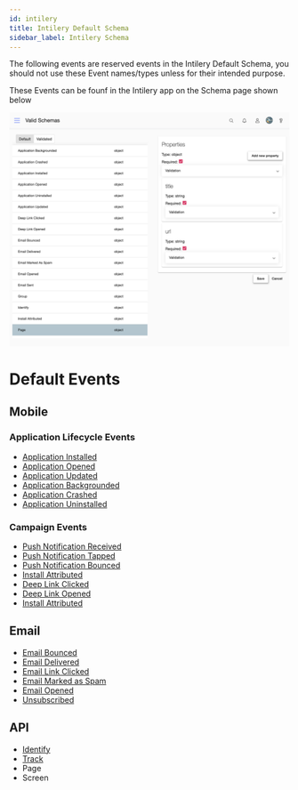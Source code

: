 ```yaml
---
id: intilery
title: Intilery Default Schema
sidebar_label: Intilery Schema
---
```


The following events are reserved events in the Intilery Default Schema, you should not use these Event names/types unless for their intended purpose.

These Events can be founf in the Intilery app on the Schema page shown below

![Schema](/img/schema-default.png)

# Default Events

## Mobile

### Application Lifecycle Events

- [Application Installed](./mobile#application-installed)
- [Application Opened](./mobile#application-opened)
- [Application Updated](./mobile#application-updated)
- [Application Backgrounded](./mobile#application-backgrounded)
- [Application Crashed](./mobile#application-crashed)
- [Application Uninstalled](./mobile#application-uninstalled)

### Campaign Events

- [Push Notification Received](./mobile#push-notification-received)
- [Push Notification Tapped](./mobile#push-notification-tapped)
- [Push Notification Bounced](./mobile#push-notification-bounced)
- [Install Attributed](./mobile#install-attributed)
- [Deep Link Clicked](./mobile#deep-link-clicked)
- [Deep Link Opened](./mobile#deep-link-opened)
- [Install Attributed](./mobile#install-attributed)

## Email

- [Email Bounced](./email#email-bounced)
- [Email Delivered](./email#email-delivered)
- [Email Link Clicked](./email#email-link-clicked)
- [Email Marked as Spam](./email#email-marked-as-spam)
- [Email Opened](./email#email-opened)
- [Unsubscribed](./email#unsubscribed)

## API

- [Identify](./identify)
- [Track](./track)
- Page
- Screen
